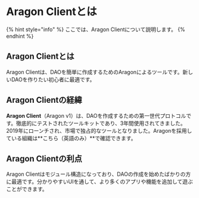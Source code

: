 # Aragon Clientとは

{% hint style="info" %}
ここでは、Aragon Clientについて説明します。
{% endhint %}

## Aragon Clientとは

Aragon Clientは、DAOを簡単に作成するためのAragonによるツールです。新しいDAOを作りたい初心者に最適です。

## **Aragon Clientの経緯**

**Aragon Client**（Aragon v1）は、DAOを作成するための第一世代プロトコルです。徹底的にテストされたツールキットであり、3年間使用されてきました。2019年にローンチされ、市場で独占的なツールとなりました。Aragonを採用している組織は**こちら（英語のみ）**で確認できます。

## Aragon Clientの利点

Aragon Clientはモジュール構造になっており、DAOの作成を始めたばかりの方に最適です。分かりやすいUIを通して、より多くのアプリや機能を追加して遊ぶことができます。
